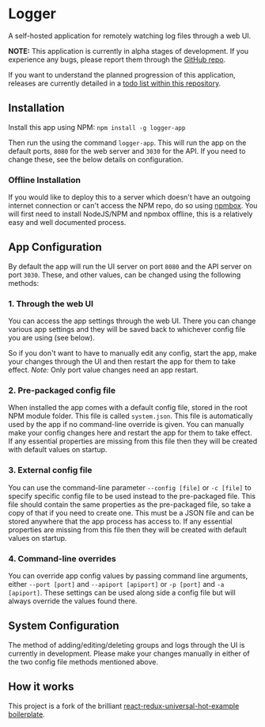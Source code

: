 # Logger

A self-hosted application for remotely watching log files through a web UI.

**NOTE:** This application is currently in alpha stages of development. If you experience any bugs, please report them through the [GitHub repo](http://github.com/logger-app/logger-app).

If you want to understand the planned progression of this application, releases are currently detailed in a [todo list within this repository](./docs/TODO.md).

## Installation

Install this app using NPM: `npm install -g logger-app`

Then run the using the command `logger-app`.
This will run the app on the default ports, `8080` for the web server and `3030` for the API. If you need to change these, see the below details on configuration.

### Offline Installation

If you would like to deploy this to a server which doesn't have an outgoing internet connection or can't access the NPM repo, do so using [npmbox](https://www.npmjs.com/package/npmbox). You will first need to install NodeJS/NPM and npmbox offline, this is a relatively easy and well documented process.

## App Configuration

By default the app will run the UI server on port `8080` and the API server on port `3030`. These, and other values, can be changed using the following methods:

### 1. Through the web UI

You can access the app settings through the web UI. There you can change various app settings and they will be saved back to whichever config file you are using (see below).

So if you don't want to have to manually edit any config, start the app, make your changes through the UI and then restart the app for them to take effect.
*Note:* Only port value changes need an app restart.

### 2. Pre-packaged config file

When installed the app comes with a default config file, stored in the root NPM module folder. This file is called `system.json`. This file is automatically used by the app if no command-line override is given. You can manually make your config changes here and restart the app for them to take effect. If any essential properties are missing from this file then they will be created with default values on startup.

### 3. External config file

You can use the command-line parameter `--config [file]` or `-c [file]` to specify specific config file to be used instead to the pre-packaged file. This file should contain the same properties as the pre-packaged file, so take a copy of that if you need to create one. This must be a JSON file and can be stored anywhere that the app process has access to. If any essential properties are missing from this file then they will be created with default values on startup.

### 4. Command-line overrides

You can override app config values by passing command line arguments, either `--port [port]` and `--apiport [apiport]` or `-p [port]` and `-a [apiport]`. These settings can be used along side a config file but will always override the values found there.

## System Configuration

The method of adding/editing/deleting groups and logs through the UI is currently in development. Please make your changes manually in either of the two config file methods mentioned above.

## How it works

This project is a fork of the brilliant [react-redux-universal-hot-example boilerplate](https://github.com/erikras/react-redux-universal-hot-example).
